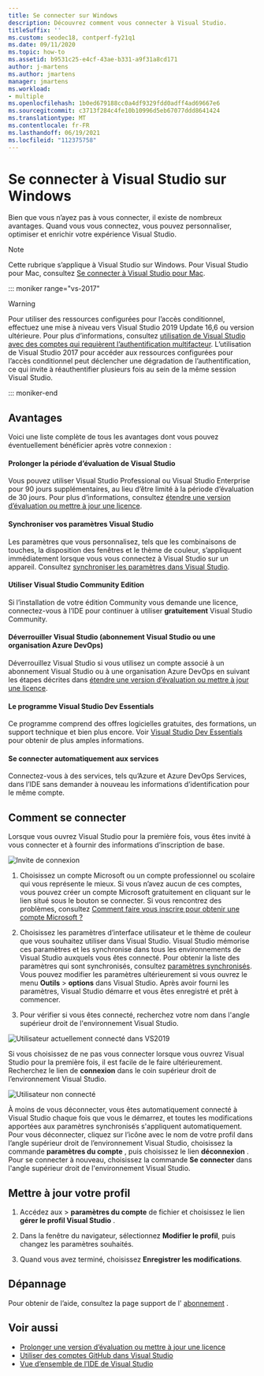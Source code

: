 ```yaml
---
title: Se connecter sur Windows
description: Découvrez comment vous connecter à Visual Studio.
titleSuffix: ''
ms.custom: seodec18, contperf-fy21q1
ms.date: 09/11/2020
ms.topic: how-to
ms.assetid: b9531c25-e4cf-43ae-b331-a9f31a8cd171
author: j-martens
ms.author: jmartens
manager: jmartens
ms.workload:
- multiple
ms.openlocfilehash: 1b0ed679188cc0a4df9329fdd0adff4ad69667e6
ms.sourcegitcommit: c3713f284c4fe10b10996d5eb67077ddd8641424
ms.translationtype: MT
ms.contentlocale: fr-FR
ms.lasthandoff: 06/19/2021
ms.locfileid: "112375758"
---
```

# <a name="sign-in-to-visual-studio-on-windows"></a>Se connecter à Visual Studio sur Windows

Bien que vous n’ayez pas à vous connecter, il existe de nombreux avantages. Quand vous vous connectez, vous pouvez personnaliser, optimiser et enrichir votre expérience Visual Studio. 

> [!NOTE]
> Cette rubrique s’applique à Visual Studio sur Windows. Pour Visual Studio pour Mac, consultez [Se connecter à Visual Studio pour Mac](/visualstudio/mac/signing-in).

::: moniker range="vs-2017"

> [!WARNING]
> Pour utiliser des ressources configurées pour l’accès conditionnel, effectuez une mise à niveau vers Visual Studio 2019 Update 16,6 ou version ultérieure. Pour plus d’informations, consultez [utilisation de Visual Studio avec des comptes qui requièrent l’authentification multifacteur](work-with-multi-factor-authentication.md).
> L’utilisation de Visual Studio 2017 pour accéder aux ressources configurées pour l’accès conditionnel peut déclencher une dégradation de l’authentification, ce qui invite à réauthentifier plusieurs fois au sein de la même session Visual Studio. 
> 
::: moniker-end

## <a name="benefits"></a>Avantages

Voici une liste complète de tous les avantages dont vous pouvez éventuellement bénéficier après votre connexion :


#### <a name="extend-the-visual-studio-trial-period"></a>Prolonger la période d’évaluation de Visual Studio

Vous pouvez utiliser Visual Studio Professional ou Visual Studio Enterprise pour 90 jours supplémentaires, au lieu d’être limité à la période d’évaluation de 30 jours. Pour plus d’informations, consultez [étendre une version d’évaluation ou mettre à jour une licence](../ide/how-to-unlock-visual-studio.md).

#### <a name="synchronize-your-visual-studio-settings"></a>Synchroniser vos paramètres Visual Studio

Les paramètres que vous personnalisez, tels que les combinaisons de touches, la disposition des fenêtres et le thème de couleur, s’appliquent immédiatement lorsque vous vous connectez à Visual Studio sur un appareil. Consultez [synchroniser les paramètres dans Visual Studio](../ide/synchronized-settings-in-visual-studio.md).

#### <a name="use-visual-studio-community-edition"></a>Utiliser Visual Studio Community Edition

Si l’installation de votre édition Community vous demande une licence, connectez-vous à l’IDE pour continuer à utiliser **gratuitement** Visual Studio Community. 

#### <a name="unlock-visual-studio-visual-studio-subscription-or-an-azure-devops-organization"></a>Déverrouiller Visual Studio (abonnement Visual Studio ou une organisation Azure DevOps)

Déverrouillez Visual Studio si vous utilisez un compte associé à un abonnement Visual Studio ou à une organisation Azure DevOps en suivant les étapes décrites dans [étendre une version d’évaluation ou mettre à jour une licence](../ide/how-to-unlock-visual-studio.md).

#### <a name="the-visual-studio-dev-essentials-program"></a>Le programme Visual Studio Dev Essentials

Ce programme comprend des offres logicielles gratuites, des formations, un support technique et bien plus encore. Voir [Visual Studio Dev Essentials](https://visualstudio.microsoft.com/dev-essentials/) pour obtenir de plus amples informations.

#### <a name="automatically-connect-to-services"></a>Se connecter automatiquement aux services

Connectez-vous à des services, tels qu’Azure et Azure DevOps Services, dans l’IDE sans demander à nouveau les informations d’identification pour le même compte.

## <a name="how-to-sign-in"></a>Comment se connecter 

Lorsque vous ouvrez Visual Studio pour la première fois, vous êtes invité à vous connecter et à fournir des informations d’inscription de base.

![Invite de connexion](../ide/media/vs2019_signinpopup.png)

1. Choisissez un compte Microsoft ou un compte professionnel ou scolaire qui vous représente le mieux. Si vous n’avez aucun de ces comptes, vous pouvez créer un compte Microsoft gratuitement en cliquant sur le lien situé sous le bouton se connecter. Si vous rencontrez des problèmes, consultez [Comment faire vous inscrire pour obtenir une compte Microsoft ?](https://support.microsoft.com/help/4026324/microsoft-account-how-to-create)

2. Choisissez les paramètres d’interface utilisateur et le thème de couleur que vous souhaitez utiliser dans Visual Studio. Visual Studio mémorise ces paramètres et les synchronise dans tous les environnements de Visual Studio auxquels vous êtes connecté. Pour obtenir la liste des paramètres qui sont synchronisés, consultez [paramètres synchronisés](../ide/synchronized-settings-in-visual-studio.md). Vous pouvez modifier les paramètres ultérieurement si vous ouvrez le menu **Outils**  >  **options** dans Visual Studio.
   Après avoir fourni les paramètres, Visual Studio démarre et vous êtes enregistré et prêt à commencer. 
   
1. Pour vérifier si vous êtes connecté, recherchez votre nom dans l'angle supérieur droit de l'environnement Visual Studio.

![Utilisateur actuellement connecté dans VS2019](../ide/media/vs2019_username.png)

Si vous choisissez de ne pas vous connecter lorsque vous ouvrez Visual Studio pour la première fois, il est facile de le faire ultérieurement. Recherchez le lien de **connexion** dans le coin supérieur droit de l’environnement Visual Studio.

![Utilisateur non connecté](../ide/media/vs2019_usernotsignedin.png)

À moins de vous déconnecter, vous êtes automatiquement connecté à Visual Studio chaque fois que vous le démarrez, et toutes les modifications apportées aux paramètres synchronisés s'appliquent automatiquement. Pour vous déconnecter, cliquez sur l’icône avec le nom de votre profil dans l’angle supérieur droit de l’environnement Visual Studio, choisissez la commande **paramètres du compte** , puis choisissez le lien **déconnexion** . Pour se connecter à nouveau, choisissez la commande **Se connecter** dans l'angle supérieur droit de l'environnement Visual Studio.

## <a name="update-your-profile"></a>Mettre à jour votre profil

1. Accédez aux   >  **paramètres du compte** de fichier et choisissez le lien **gérer le profil Visual Studio** .

1. Dans la fenêtre du navigateur, sélectionnez **Modifier le profil**, puis changez les paramètres souhaités.

1. Quand vous avez terminé, choisissez **Enregistrer les modifications**.

## <a name="troubleshooting"></a>Dépannage

Pour obtenir de l’aide, consultez la page support de l' [abonnement](https://visualstudio.microsoft.com/subscriptions/support/) .

## <a name="see-also"></a>Voir aussi

* [Prolonger une version d’évaluation ou mettre à jour une licence](../ide/how-to-unlock-visual-studio.md)
* [Utiliser des comptes GitHub dans Visual Studio](../ide/work-with-github-accounts.md)
* [Vue d’ensemble de l’IDE de Visual Studio](../get-started/visual-studio-ide.md)
